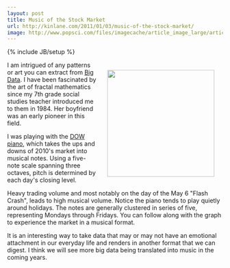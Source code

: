 ```yaml
---
layout: post
title: Music of the Stock Market
url: http://kinlane.com/2011/01/03/music-of-the-stock-market/
image: http://www.popsci.com/files/imagecache/article_image_large/articles/Picture%202_25.png
---
```

{% include JB/setup %}
<p>
     <a href="http://money.cnn.com/markets/storysupplement/dow_piano/"><img style="padding: 20px;" src="http://www.popsci.com/files/imagecache/article_image_large/articles/Picture%202_25.png"  width="250" align="right" /></a>I am intrigued of any patterns or art you can extract from <a href="http://www.kinlane.com/category/data-20/">Big Data</a>. I have been fascinated by the art of fractal mathematics since my 7th grade social studies teacher introduced me to them in 1984. Her boyfriend was an early pioneer in this field.
</p>

<p>
     I was playing with the <a href="http://money.cnn.com/markets/storysupplement/dow_piano/" target="_blank">DOW piano</a>, which takes the ups and downs of 2010's market into musical notes. Using a five-note scale spanning three octaves, pitch is determined by each day's closing level.
</p>

<p>
     Heavy trading volume and most notably on the day of the May 6 "Flash Crash", leads to high musical volume. Notice the piano tends to play quietly around holidays. The notes are generally clustered in series of five, representing Mondays through Fridays. You can follow along with the graph to experience the market in a musical format.
</p>

<p>
     It is an interesting way to take data that may or may not have an emotional attachment in our everyday life and renders in another format that we can digest. I think we will see more big data being translated into music in the coming years.
</p>